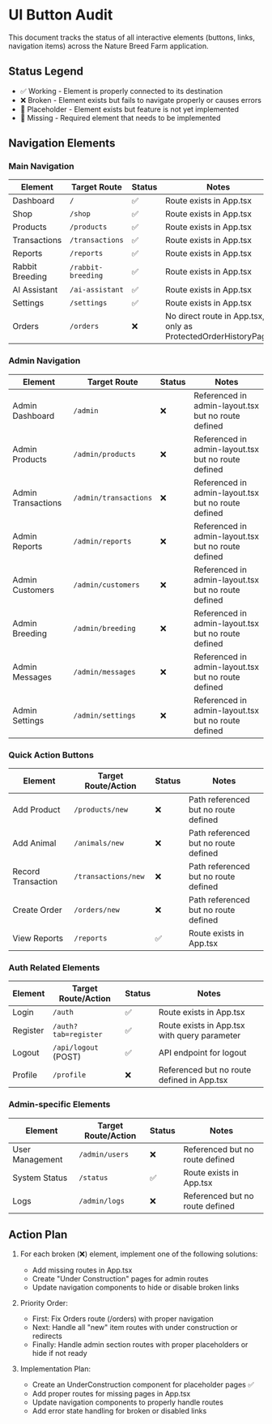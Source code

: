 # UI Button Audit

This document tracks the status of all interactive elements (buttons, links, navigation items) across the Nature Breed Farm application.

## Status Legend
- ✅ Working - Element is properly connected to its destination
- ❌ Broken - Element exists but fails to navigate properly or causes errors
- 🧩 Placeholder - Element exists but feature is not yet implemented
- 🚫 Missing - Required element that needs to be implemented

## Navigation Elements

### Main Navigation

| Element | Target Route | Status | Notes |
|---------|-------------|--------|-------|
| Dashboard | `/` | ✅ | Route exists in App.tsx |
| Shop | `/shop` | ✅ | Route exists in App.tsx |
| Products | `/products` | ✅ | Route exists in App.tsx |
| Transactions | `/transactions` | ✅ | Route exists in App.tsx |
| Reports | `/reports` | ✅ | Route exists in App.tsx |
| Rabbit Breeding | `/rabbit-breeding` | ✅ | Route exists in App.tsx |
| AI Assistant | `/ai-assistant` | ✅ | Route exists in App.tsx |
| Settings | `/settings` | ✅ | Route exists in App.tsx |
| Orders | `/orders` | ❌ | No direct route in App.tsx, only as ProtectedOrderHistoryPage |

### Admin Navigation

| Element | Target Route | Status | Notes |
|---------|-------------|--------|-------|
| Admin Dashboard | `/admin` | ❌ | Referenced in admin-layout.tsx but no route defined |
| Admin Products | `/admin/products` | ❌ | Referenced in admin-layout.tsx but no route defined |
| Admin Transactions | `/admin/transactions` | ❌ | Referenced in admin-layout.tsx but no route defined |
| Admin Reports | `/admin/reports` | ❌ | Referenced in admin-layout.tsx but no route defined |
| Admin Customers | `/admin/customers` | ❌ | Referenced in admin-layout.tsx but no route defined |
| Admin Breeding | `/admin/breeding` | ❌ | Referenced in admin-layout.tsx but no route defined |
| Admin Messages | `/admin/messages` | ❌ | Referenced in admin-layout.tsx but no route defined |
| Admin Settings | `/admin/settings` | ❌ | Referenced in admin-layout.tsx but no route defined |

### Quick Action Buttons

| Element | Target Route/Action | Status | Notes |
|---------|-------------|--------|-------|
| Add Product | `/products/new` | ❌ | Path referenced but no route defined |
| Add Animal | `/animals/new` | ❌ | Path referenced but no route defined |
| Record Transaction | `/transactions/new` | ❌ | Path referenced but no route defined |
| Create Order | `/orders/new` | ❌ | Path referenced but no route defined |
| View Reports | `/reports` | ✅ | Route exists in App.tsx |

### Auth Related Elements

| Element | Target Route/Action | Status | Notes |
|---------|-------------|--------|-------|
| Login | `/auth` | ✅ | Route exists in App.tsx |
| Register | `/auth?tab=register` | ✅ | Route exists in App.tsx with query parameter |
| Logout | `/api/logout` (POST) | ✅ | API endpoint for logout |
| Profile | `/profile` | ❌ | Referenced but no route defined in App.tsx |

### Admin-specific Elements

| Element | Target Route/Action | Status | Notes |
|---------|-------------|--------|-------|
| User Management | `/admin/users` | ❌ | Referenced but no route defined |
| System Status | `/status` | ✅ | Route exists in App.tsx |
| Logs | `/admin/logs` | ❌ | Referenced but no route defined |

## Action Plan

1. For each broken (❌) element, implement one of the following solutions:
   - Add missing routes in App.tsx
   - Create "Under Construction" pages for admin routes
   - Update navigation components to hide or disable broken links

2. Priority Order:
   - First: Fix Orders route (/orders) with proper navigation
   - Next: Handle all "new" item routes with under construction or redirects
   - Finally: Handle admin section routes with proper placeholders or hide if not ready

3. Implementation Plan:
   - Create an UnderConstruction component for placeholder pages ✅
   - Add proper routes for missing pages in App.tsx
   - Update navigation components to properly handle routes
   - Add error state handling for broken or disabled links
